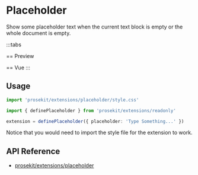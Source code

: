 # Placeholder

Show some placeholder text when the current text block is empty or the whole document is empty.

<script setup>	 
import { ExamplePlaygroundLazy } from '../../components/example-playground-lazy'	
import App from '../../components/vue-placeholder/editor.vue'	
</script>

:::tabs

== Preview

<ClientOnly><App/></ClientOnly>
== Vue
<ExamplePlaygroundLazy example="vue-placeholder" />
:::

## Usage

```ts
import 'prosekit/extensions/placeholder/style.css'

import { definePlaceholder } from 'prosekit/extensions/readonly'

extension = definePlaceholder({ placeholder: 'Type Something...' })
```

Notice that you would need to import the style file for the extension to work.

## API Reference

- [prosekit/extensions/placeholder](/references/extensions/placeholder)
